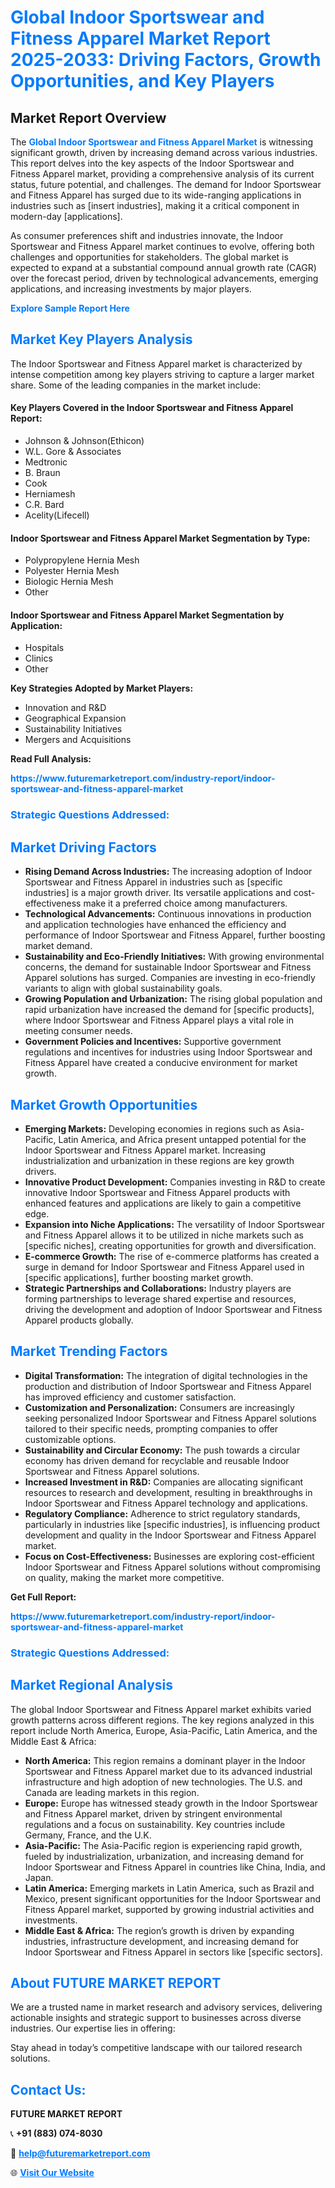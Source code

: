 <h1 style="color: #007BFF;">Global Indoor Sportswear and Fitness Apparel Market Report 2025-2033: Driving Factors, Growth Opportunities, and Key Players</h1>

<section id="overview">
<h2>Market Report Overview</h2>
<p>The <a href="https://www.futuremarketreport.com/industry-report/indoor-sportswear-and-fitness-apparel-market" style="color: #007BFF; text-decoration: none;"><strong>Global Indoor Sportswear and Fitness Apparel Market</strong></a> is witnessing significant growth, driven by increasing demand across various industries. This report delves into the key aspects of the Indoor Sportswear and Fitness Apparel market, providing a comprehensive analysis of its current status, future potential, and challenges. The demand for Indoor Sportswear and Fitness Apparel has surged due to its wide-ranging applications in industries such as [insert industries], making it a critical component in modern-day [applications].</p>
<p>As consumer preferences shift and industries innovate, the Indoor Sportswear and Fitness Apparel market continues to evolve, offering both challenges and opportunities for stakeholders. The global market is expected to expand at a substantial compound annual growth rate (CAGR) over the forecast period, driven by technological advancements, emerging applications, and increasing investments by major players.</p>
</section>

<section id="overview">
<p><a href="https://www.futuremarketreport.com/request-sample/reportId=32367" style="color: #007BFF; text-decoration: none;"><strong>Explore Sample Report Here</strong></a></p>
</section>

<section id="key-players">
<h2 style="color: #007BFF;">Market Key Players Analysis</h2>
<p>The Indoor Sportswear and Fitness Apparel market is characterized by intense competition among key players striving to capture a larger market share. Some of the leading companies in the market include:</p>
<h4>Key Players Covered in the Indoor Sportswear and Fitness Apparel Report:</h4>
<ul><li>Johnson &amp; Johnson(Ethicon)</li><li>W.L. Gore &amp; Associates</li><li>Medtronic</li><li>B. Braun</li><li>Cook</li><li>Herniamesh</li><li>C.R. Bard</li><li>Acelity(Lifecell)</li></ul>
<h4>Indoor Sportswear and Fitness Apparel Market Segmentation by Type:</h4>
<ul><li>Polypropylene Hernia Mesh</li><li>Polyester Hernia Mesh</li><li>Biologic Hernia Mesh</li><li>Other</li></ul>

<h4>Indoor Sportswear and Fitness Apparel Market Segmentation by Application:</h4>
<ul><li>Hospitals</li><li>Clinics</li><li>Other</li></ul>
<p><strong>Key Strategies Adopted by Market Players:</strong></p>
<ul>
<li>Innovation and R&D</li>
<li>Geographical Expansion</li>
<li>Sustainability Initiatives</li>
<li>Mergers and Acquisitions</li>
</ul>
</section>

<section>
<p><strong>Read Full Analysis: </strong></p><a href="https://www.futuremarketreport.com/industry-report/indoor-sportswear-and-fitness-apparel-market" style="color: #007BFF; text-decoration: none;"><strong>https://www.futuremarketreport.com/industry-report/indoor-sportswear-and-fitness-apparel-market</strong></a>
<h3 style="color: #007BFF;">Strategic Questions Addressed:</h3>
</section>

<section id="driving-factors">
<h2 style="color: #007BFF;">Market Driving Factors</h2>
<ul>
<li><strong>Rising Demand Across Industries:</strong> The increasing adoption of Indoor Sportswear and Fitness Apparel in industries such as [specific industries] is a major growth driver. Its versatile applications and cost-effectiveness make it a preferred choice among manufacturers.</li>
<li><strong>Technological Advancements:</strong> Continuous innovations in production and application technologies have enhanced the efficiency and performance of Indoor Sportswear and Fitness Apparel, further boosting market demand.</li>
<li><strong>Sustainability and Eco-Friendly Initiatives:</strong> With growing environmental concerns, the demand for sustainable Indoor Sportswear and Fitness Apparel solutions has surged. Companies are investing in eco-friendly variants to align with global sustainability goals.</li>
<li><strong>Growing Population and Urbanization:</strong> The rising global population and rapid urbanization have increased the demand for [specific products], where Indoor Sportswear and Fitness Apparel plays a vital role in meeting consumer needs.</li>
<li><strong>Government Policies and Incentives:</strong> Supportive government regulations and incentives for industries using Indoor Sportswear and Fitness Apparel have created a conducive environment for market growth.</li>
</ul>
</section>

<section id="growth-opportunities">
<h2 style="color: #007BFF;">Market Growth Opportunities</h2>
<ul>
<li><strong>Emerging Markets:</strong> Developing economies in regions such as Asia-Pacific, Latin America, and Africa present untapped potential for the Indoor Sportswear and Fitness Apparel market. Increasing industrialization and urbanization in these regions are key growth drivers.</li>
<li><strong>Innovative Product Development:</strong> Companies investing in R&D to create innovative Indoor Sportswear and Fitness Apparel products with enhanced features and applications are likely to gain a competitive edge.</li>
<li><strong>Expansion into Niche Applications:</strong> The versatility of Indoor Sportswear and Fitness Apparel allows it to be utilized in niche markets such as [specific niches], creating opportunities for growth and diversification.</li>
<li><strong>E-commerce Growth:</strong> The rise of e-commerce platforms has created a surge in demand for Indoor Sportswear and Fitness Apparel used in [specific applications], further boosting market growth.</li>
<li><strong>Strategic Partnerships and Collaborations:</strong> Industry players are forming partnerships to leverage shared expertise and resources, driving the development and adoption of Indoor Sportswear and Fitness Apparel products globally.</li>
</ul>
</section>

<section id="trending-factors">
<h2 style="color: #007BFF;">Market Trending Factors</h2>
<ul>
<li><strong>Digital Transformation:</strong> The integration of digital technologies in the production and distribution of Indoor Sportswear and Fitness Apparel has improved efficiency and customer satisfaction.</li>
<li><strong>Customization and Personalization:</strong> Consumers are increasingly seeking personalized Indoor Sportswear and Fitness Apparel solutions tailored to their specific needs, prompting companies to offer customizable options.</li>
<li><strong>Sustainability and Circular Economy:</strong> The push towards a circular economy has driven demand for recyclable and reusable Indoor Sportswear and Fitness Apparel solutions.</li>
<li><strong>Increased Investment in R&D:</strong> Companies are allocating significant resources to research and development, resulting in breakthroughs in Indoor Sportswear and Fitness Apparel technology and applications.</li>
<li><strong>Regulatory Compliance:</strong> Adherence to strict regulatory standards, particularly in industries like [specific industries], is influencing product development and quality in the Indoor Sportswear and Fitness Apparel market.</li>
<li><strong>Focus on Cost-Effectiveness:</strong> Businesses are exploring cost-efficient Indoor Sportswear and Fitness Apparel solutions without compromising on quality, making the market more competitive.</li>
</ul>
</section>

<section>
<p><strong>Get Full Report: </strong></p><a href="https://www.futuremarketreport.com/industry-report/indoor-sportswear-and-fitness-apparel-market" style="color: #007BFF; text-decoration: none;"><strong>https://www.futuremarketreport.com/industry-report/indoor-sportswear-and-fitness-apparel-market</strong></a>
<h3 style="color: #007BFF;">Strategic Questions Addressed:</h3>
</section>


<section id="regional-analysis">
<h2 style="color: #007BFF;">Market Regional Analysis</h2>
<p>The global Indoor Sportswear and Fitness Apparel market exhibits varied growth patterns across different regions. The key regions analyzed in this report include North America, Europe, Asia-Pacific, Latin America, and the Middle East & Africa:</p>
<ul>
<li><strong>North America:</strong> This region remains a dominant player in the Indoor Sportswear and Fitness Apparel market due to its advanced industrial infrastructure and high adoption of new technologies. The U.S. and Canada are leading markets in this region.</li>
<li><strong>Europe:</strong> Europe has witnessed steady growth in the Indoor Sportswear and Fitness Apparel market, driven by stringent environmental regulations and a focus on sustainability. Key countries include Germany, France, and the U.K.</li>
<li><strong>Asia-Pacific:</strong> The Asia-Pacific region is experiencing rapid growth, fueled by industrialization, urbanization, and increasing demand for Indoor Sportswear and Fitness Apparel in countries like China, India, and Japan.</li>
<li><strong>Latin America:</strong> Emerging markets in Latin America, such as Brazil and Mexico, present significant opportunities for the Indoor Sportswear and Fitness Apparel market, supported by growing industrial activities and investments.</li>
<li><strong>Middle East & Africa:</strong> The region’s growth is driven by expanding industries, infrastructure development, and increasing demand for Indoor Sportswear and Fitness Apparel in sectors like [specific sectors].</li>
</ul>
</section>

<footer>
<h2 style="color: #007BFF;">About FUTURE MARKET REPORT</h2>
<p>We are a trusted name in market research and advisory services, delivering actionable insights and strategic support to businesses across diverse industries. Our expertise lies in offering:</p>

<p>Stay ahead in today’s competitive landscape with our tailored research solutions.</p>

<h2 style="color: #007BFF;">Contact Us:</h2>
<p><strong>FUTURE MARKET REPORT</strong></p>
<p>📞 <strong>+91 (883) 074-8030</strong></p>
<p>📧 <strong><a href="mailto:help@futuremarketreport.com" style="color: #007BFF;">help@futuremarketreport.com</a></strong></p>
<p>🌐 <strong><a href="https://www.futuremarketreport.com/" style="color: #007BFF;">Visit Our Website</a></strong></p>
</footer>